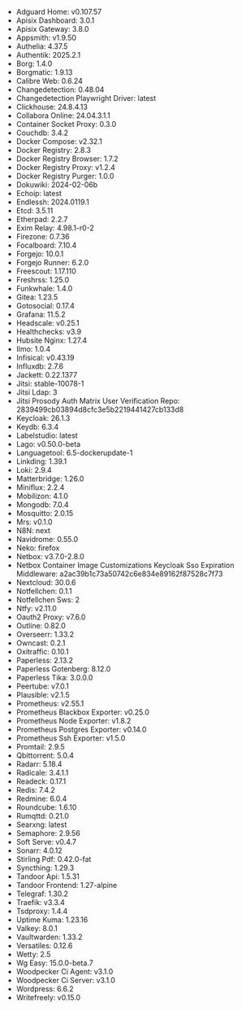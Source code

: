 * Adguard Home: v0.107.57
* Apisix Dashboard: 3.0.1
* Apisix Gateway: 3.8.0
* Appsmith: v1.9.50
* Authelia: 4.37.5
* Authentik: 2025.2.1
* Borg: 1.4.0
* Borgmatic: 1.9.13
* Calibre Web: 0.6.24
* Changedetection: 0.48.04
* Changedetection Playwright Driver: latest
* Clickhouse: 24.8.4.13
* Collabora Online: 24.04.3.1.1
* Container Socket Proxy: 0.3.0
* Couchdb: 3.4.2
* Docker Compose: v2.32.1
* Docker Registry: 2.8.3
* Docker Registry Browser: 1.7.2
* Docker Registry Proxy: v1.2.4
* Docker Registry Purger: 1.0.0
* Dokuwiki: 2024-02-06b
* Echoip: latest
* Endlessh: 2024.0119.1
* Etcd: 3.5.11
* Etherpad: 2.2.7
* Exim Relay: 4.98.1-r0-2
* Firezone: 0.7.36
* Focalboard: 7.10.4
* Forgejo: 10.0.1
* Forgejo Runner: 6.2.0
* Freescout: 1.17.110
* Freshrss: 1.25.0
* Funkwhale: 1.4.0
* Gitea: 1.23.5
* Gotosocial: 0.17.4
* Grafana: 11.5.2
* Headscale: v0.25.1
* Healthchecks: v3.9
* Hubsite Nginx: 1.27.4
* Ilmo: 1.0.4
* Infisical: v0.43.19
* Influxdb: 2.7.6
* Jackett: 0.22.1377
* Jitsi: stable-10078-1
* Jitsi Ldap: 3
* Jitsi Prosody Auth Matrix User Verification Repo: 2839499cb03894d8cfc3e5b2219441427cb133d8
* Keycloak: 26.1.3
* Keydb: 6.3.4
* Labelstudio: latest
* Lago: v0.50.0-beta
* Languagetool: 6.5-dockerupdate-1
* Linkding: 1.39.1
* Loki: 2.9.4
* Matterbridge: 1.26.0
* Miniflux: 2.2.4
* Mobilizon: 4.1.0
* Mongodb: 7.0.4
* Mosquitto: 2.0.15
* Mrs: v0.1.0
* N8N: next
* Navidrome: 0.55.0
* Neko: firefox
* Netbox: v3.7.0-2.8.0
* Netbox Container Image Customizations Keycloak Sso Expiration Middleware: a2ac39b1c73a50742c6e834e89162f87528c7f73
* Nextcloud: 30.0.6
* Notfellchen: 0.1.1
* Notfellchen Sws: 2
* Ntfy: v2.11.0
* Oauth2 Proxy: v7.6.0
* Outline: 0.82.0
* Overseerr: 1.33.2
* Owncast: 0.2.1
* Oxitraffic: 0.10.1
* Paperless: 2.13.2
* Paperless Gotenberg: 8.12.0
* Paperless Tika: 3.0.0.0
* Peertube: v7.0.1
* Plausible: v2.1.5
* Prometheus: v2.55.1
* Prometheus Blackbox Exporter: v0.25.0
* Prometheus Node Exporter: v1.8.2
* Prometheus Postgres Exporter: v0.14.0
* Prometheus Ssh Exporter: v1.5.0
* Promtail: 2.9.5
* Qbittorrent: 5.0.4
* Radarr: 5.18.4
* Radicale: 3.4.1.1
* Readeck: 0.17.1
* Redis: 7.4.2
* Redmine: 6.0.4
* Roundcube: 1.6.10
* Rumqttd: 0.21.0
* Searxng: latest
* Semaphore: 2.9.56
* Soft Serve: v0.4.7
* Sonarr: 4.0.12
* Stirling Pdf: 0.42.0-fat
* Syncthing: 1.29.3
* Tandoor Api: 1.5.31
* Tandoor Frontend: 1.27-alpine
* Telegraf: 1.30.2
* Traefik: v3.3.4
* Tsdproxy: 1.4.4
* Uptime Kuma: 1.23.16
* Valkey: 8.0.1
* Vaultwarden: 1.33.2
* Versatiles: 0.12.6
* Wetty: 2.5
* Wg Easy: 15.0.0-beta.7
* Woodpecker Ci Agent: v3.1.0
* Woodpecker Ci Server: v3.1.0
* Wordpress: 6.6.2
* Writefreely: v0.15.0

